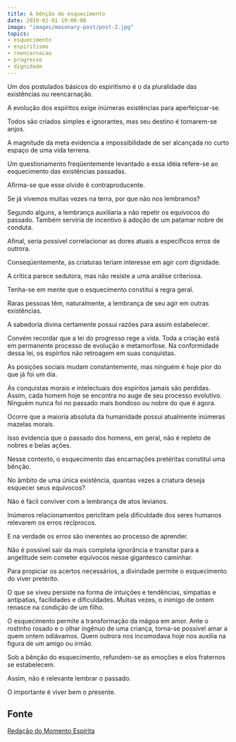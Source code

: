 ```yaml
---
title: A bênção do esquecimento
date: 2019-02-01 19:00:00
image: "images/masonary-post/post-2.jpg"
topics: 
- esquecimento
- espiritismo
- reencarnacao
- progresso
- dignidade
---
```


Um dos postulados básicos do espiritismo é o da pluralidade das existências ou
reencarnação.

A evolução dos espíritos exige inúmeras existências para aperfeiçoar-se.

Todos são criados simples e ignorantes, mas seu destino é tornarem-se anjos.

A magnitude da meta evidencia a impossibilidade de ser alcançada no curto
espaço de uma vida terrena.

Um questionamento freqüentemente levantado a essa idéia refere-se ao
esquecimento das existências passadas.

Afirma-se que esse olvido é contraproducente.

Se já vivemos muitas vezes na terra, por que não nos lembramos?

Segundo alguns, a lembrança auxiliaria a não repetir os equívocos do passado.
Também serviria de incentivo à adoção de um patamar nobre de conduta.

Afinal, seria possível correlacionar as dores atuais a específicos erros de
outrora.

Conseqüentemente, as criaturas teriam interesse em agir com dignidade.

A crítica parece sedutora, mas não resiste a uma análise criteriosa.

Tenha-se em mente que o esquecimento constitui a regra geral.

Raras pessoas têm, naturalmente, a lembrança de seu agir em outras existências.

A sabedoria divina certamente possui razões para assim estabelecer.

Convém recordar que a lei do progresso rege a vida. Toda a criação está em
permanente processo de evolução e metamorfose. Na conformidade dessa lei, os
espíritos não retroagem em suas conquistas.

As posições sociais mudam constantemente, mas ninguém é hoje pior do que já foi
um dia.

As conquistas morais e intelectuais dos espíritos jamais são perdidas.
Assim, cada homem hoje se encontra no auge de seu processo evolutivo.
Ninguém nunca foi no passado mais bondoso ou nobre do que é agora.

Ocorre que a maioria absoluta da humanidade possui atualmente inúmeras mazelas
morais.

Isso evidencia que o passado dos homens, em geral, não é repleto de nobres e
belas ações.

Nesse contexto, o esquecimento das encarnações pretéritas constitui uma bênção.

No âmbito de uma única existência, quantas vezes a criatura deseja esquecer
seus equívocos?

Não é fácil conviver com a lembrança de atos levianos.

Inúmeros relacionamentos periclitam pela dificuldade dos seres humanos
relevarem os erros recíprocos.

E na verdade os erros são inerentes ao processo de aprender.

Não é possível sair da mais completa ignorância e transitar para a angelitude
sem cometer equívocos nesse gigantesco caminhar.

Para propiciar os acertos necessários, a divindade permite o esquecimento do
viver pretérito.

O que se viveu persiste na forma de intuições e tendências, simpatias e
antipatias, facilidades e dificuldades. Muitas vezes, o inimigo de ontem renasce
na condição de um filho.  

O esquecimento permite a transformação da mágoa em amor. Ante o rostinho rosado
e o olhar ingênuo de uma criança, torna-se possível amar a quem ontem odiávamos.
Quem outrora nos incomodava hoje nos auxilia na figura de um amigo ou irmão.

Sob a bênção do esquecimento, refundem-se as emoções e elos fraternos se
estabelecem.

Assim, não é relevante lembrar o passado.

O importante é viver bem o presente.


## Fonte

[Redação do Momento Espírita](http://momento.com.br/pt/ler_texto.php?id=1302)
